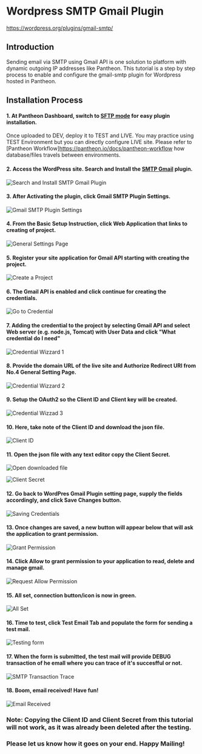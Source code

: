 # Wordpress SMTP Gmail Plugin

https://wordpress.org/plugins/gmail-smtp/


## Introduction

Sending email via SMTP using Gmail API is one solution to platform with dynamic outgoing IP addresses like Pantheon. This tutorial is a step by step process to enable and configure the gmail-smtp plugin for Wordpress hosted in Pantheon.

## Installation Process

#### 1. At Pantheon Dashboard, switch to [SFTP mode](https://pantheon.io/docs/sftp/) for easy plugin installation.

Once uploaded to DEV, deploy it to TEST and LIVE. You may practice using TEST Environment but you can directly configure LIVE site. Please refer to [Pantheon Workflow]https://pantheon.io/docs/pantheon-workflow how database/files travels between environments.


#### 2. Access the WordPress site. Search and Install the [SMTP Gmail](https://wordpress.org/plugins/gmail-smtp/) plugin. 

![Search and Install SMTP Gmail Plugin](https://github.com/albertcausing/docs/blob/master/Wordpress%20SMTP%20Gmail/images/1.%20Search%20and%20Install%20SMTP%20Gmail%20Plugin.jpg?raw=true)


#### 3. After Activating the plugin, click Gmail SMTP Plugin Settings.

![Gmail SMTP Plugin Settings](https://github.com/albertcausing/docs/blob/master/Wordpress%20SMTP%20Gmail/images/2.%20Click%20Settings.jpg?raw=true)


#### 4. From the Basic Setup Instruction, click Web Application that links to creating of project.

![General Settings Page](https://github.com/albertcausing/docs/blob/master/Wordpress%20SMTP%20Gmail/images/3.%20General%20Settings%20Page.jpg?raw=true)


#### 5. Register your site application for Gmail API starting with creating the project.

![Create a Project](https://github.com/albertcausing/docs/blob/master/Wordpress%20SMTP%20Gmail/images/4.%20Create%20A%20Project.jpg?raw=true)


#### 6. The Gmail API is enabled and click continue for creating the credentials.

![Go to Credential](https://github.com/albertcausing/docs/blob/master/Wordpress%20SMTP%20Gmail/images/5.%20Go%20to%20Credentials.jpg?raw=true)


#### 7. Adding the credential to the project by selecting Gmail API and select Web server (e.g. node.js, Tomcat) with User Data and click "What credential do I need"

![Credential Wizzard 1](https://github.com/albertcausing/docs/blob/master/Wordpress%20SMTP%20Gmail/images/6.%20Credential%20Wizzard%201.jpg?raw=true)


#### 8. Provide the domain URL of the live site and Authorize Redirect URI from No.4 General Setting Page.

![Credential Wizzard 2](https://github.com/albertcausing/docs/blob/master/Wordpress%20SMTP%20Gmail/images/7.%20Credential%20Wizzard%202.jpg?raw=true)


#### 9. Setup the OAuth2 so the Client ID and Client key will be created.

![Credential Wizzad 3](https://github.com/albertcausing/docs/blob/master/Wordpress%20SMTP%20Gmail/images/8.%20Credential%20Wizzard%203.jpg?raw=true)


#### 10. Here, take note of the Client ID and download the json file.

![Client ID](https://github.com/albertcausing/docs/blob/master/Wordpress%20SMTP%20Gmail/images/9.%20Client%20ID.jpg?raw=true)


#### 11. Open the json file with any text editor copy the Client Secret.

![Open downloaded file](https://github.com/albertcausing/docs/blob/master/Wordpress%20SMTP%20Gmail/images/10.%20Credential%20Wizzard.jpg?raw=true)

![Client Secret](https://github.com/albertcausing/docs/blob/master/Wordpress%20SMTP%20Gmail/images/11.%20Client%20Secret.jpg?raw=true)


#### 12. Go back to WordPres Gmail Plugin setting page, supply the fields accordingly, and click Save Changes button.

![Saving Credentials](https://github.com/albertcausing/docs/blob/master/Wordpress%20SMTP%20Gmail/images/12.%20Save%20Credentials.jpg?raw=true)


#### 13. Once changes are saved, a new button will appear below that will ask the application to grant permission.

![Grant Permission](https://github.com/albertcausing/docs/blob/master/Wordpress%20SMTP%20Gmail/images/13.%20Grant%20Permission.jpg?raw=true)


#### 14. Click Allow to grant permission to your application to read, delete and manage gmail.

![Request Allow Permission](https://github.com/albertcausing/docs/blob/master/Wordpress%20SMTP%20Gmail/images/14.%20Allow%20Permission.jpg?raw=true)


#### 15. All set, connection button/icon is now in green.

![All Set](https://github.com/albertcausing/docs/blob/master/Wordpress%20SMTP%20Gmail/images/15.%20All%20Set.jpg?raw=true)


#### 16. Time to test, click Test Email Tab and populate the form for sending a test mail.

![Testing form](https://github.com/albertcausing/docs/blob/master/Wordpress%20SMTP%20Gmail/images/16.%20Testing%20Form.jpg?raw=true)


#### 17. When the form is submitted, the test mail will provide DEBUG transaction of he emall where you can trace of it's succesfful or not.

![SMTP Transaction Trace](https://github.com/albertcausing/docs/blob/master/Wordpress%20SMTP%20Gmail/images/17.%20Debug,%20Success.jpg?raw=true)


#### 18. Boom, email received! Have fun!

![Email Received](https://github.com/albertcausing/docs/blob/master/Wordpress%20SMTP%20Gmail/images/18.%20Email%20Recieved.jpg?raw=true)


### Note: Copying the Client ID and Client Secret from this tutorial will not work, as it was already been deleted after the testing.


### Please let us know how it goes on your end. Happy Mailing!


 